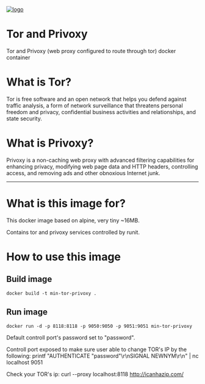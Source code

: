 [![logo](https://raw.githubusercontent.com/dperson/torproxy/master/logo.png)](https://torproject.org/)
# Tor and Privoxy

Tor and Privoxy (web proxy configured to route through tor) docker container

# What is Tor?

Tor is free software and an open network that helps you defend against traffic
analysis, a form of network surveillance that threatens personal freedom and
privacy, confidential business activities and relationships, and state security.

# What is Privoxy?

Privoxy is a non-caching web proxy with advanced filtering capabilities for
enhancing privacy, modifying web page data and HTTP headers, controlling access,
and removing ads and other obnoxious Internet junk.

---
# What is this image for?

This docker image based on alpine, very tiny ~16MB.

Contains tor and privoxy services controlled by runit.

# How to use this image

## Build image

    docker build -t min-tor-privoxy .




## Run image 
    docker run -d -p 8118:8118 -p 9050:9050 -p 9051:9051 min-tor-privoxy

Default controll port's password set to "password".

Controll port exposed to make sure user able to change TOR's IP by the following:
    printf "AUTHENTICATE \"password\"\r\nSIGNAL NEWNYM\r\n" | nc localhost 9051

Check your TOR's ip:
    curl --proxy localhost:8118 http://icanhazip.com/